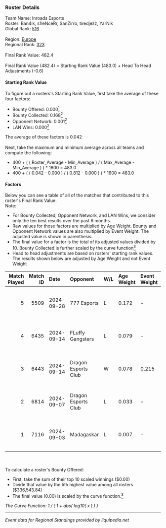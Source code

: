 ### Roster Details<br />
Team Name: Inroads Esports<br />
Roster: Ban4ik, s1leNceRr, SanZirro, tiredjezz, YarNik<br />
Global Rank: [516](../../standings_global_2025_03_01.md)<br />
<br />
Region: [Europe]( ../../standings_europe_2025_03_01.md)<br />
Regional Rank: [323]( ../../standings_europe_2025_03_01.md)<br />
<br />
Final Rank Value:  482.4<br />
<br />
Final Rank Value (482.4) = Starting Rank Value (483.0) + Head To Head Adjustments (-0.6)<br />

#### Starting Rank Value<br />
To figure out a rosters's Starting Rank Value, first take the average of these four factors:<br />
- Bounty Offered: 0.000[<sup>1</sup>](#table2)
- Bounty Collected: 0.168[<sup>2</sup>](#table1)
- Opponent Network: 0.001[<sup>2</sup>](#table1)
- LAN Wins: 0.000[<sup>2</sup>](#table1)

The average of these factors is 0.042<br />
<br />
Next, take the maximum and minimum average across all teams and compute the following:<br />
- 400 + ( ( Roster_Average - Min_Average ) / ( Max_Average - Min_Average ) ) * 1600 = 483.0
- 400 + ( ( 0.042 - 0.000 ) / ( 0.812 - 0.000 ) ) * 1600 = 483.0


#### Factors<br />
Below you can see a table of all of the matches that contributed to this roster's Final Rank Value.<br />
Note:<br />

- For Bounty Collected, Opponent Network, and LAN Wins, we consider only the ten best results over the past 6 months.
- Raw values for those factors are multiplied by Age Weight. Bounty and Opponent Network values are also multiplied by Event Weight. The adjusted value is shown in parenthesis.
- The final value for a factor is the total of its adjusted values divided by 10. Bounty Collected is further scaled by the curve function[<sup>3</sup>](#curveFunction)
- Head to head adjustments are based on rosters' starting rank values. The results shown below are adjusted by Age Weight and not Event Weight
<span id="table1"></span><br />


| Match Played | Match ID | Date       | Opponent            | W/L | Age Weight | Event Weight | Bounty Collected | Opponent Network | LAN Wins  | H2H Adj. | Roster                                         |
| -: | -: | :- | :- | :- | :- | :- | :- | :- | :- | -: | :- |
|            5 |     5509 | 2024-09-28 | 777 Esports         | L   | 0.172      | -            | -                | -                | -         |    -1.61 | Ban4ik, s1leNceRr, SanZirro, tiredjezz, YarNik |
|            4 |     6435 | 2024-09-14 | FLuffy Gangsters    | L   | 0.079      | -            | -                | -                | -         |    -0.37 | Ban4ik, GENA_C1D, h1roku, SanZirro, YarNik     |
|            3 |     6443 | 2024-09-14 | Dragon Esports Club | W   | 0.078      | 0.215        | 0.007 (0.000)    | 0.343 (0.006)    | 0 (0.000) |     1.90 | Ban4ik, GENA_C1D, h1roku, SanZirro, YarNik     |
|            2 |     6814 | 2024-09-07 | Dragon Esports Club | L   | 0.033      | -            | -                | -                | -         |    -0.42 | Ban4ik, GENA_C1D, Nekiy, SanZirro, YarNik      |
|            1 |     7116 | 2024-09-03 | Madagaskar          | L   | 0.007      | -            | -                | -                | -         |    -0.11 | Ban4ik, GENA_C1D, Nekiy, SanZirro, YarNik      |

<br />
<span id="table2"></span><br />
To calculate a roster's Bounty Offered:<br />

- First, take the sum of their top 10 scaled winnings ($0.00)
- Divide that value by the 5th highest value among all rosters ($336,543.84)
- The final value (0.00) is scaled by the curve function.[<sup>3</sup>](#curveFunction)

<span id="curveFunction"></span>_The Curve Function: 1 / ( 1 + abs( log10( x ) ) )_<br />

---
_Event data for Regional Standings provided by liquipedia.net_<br />
